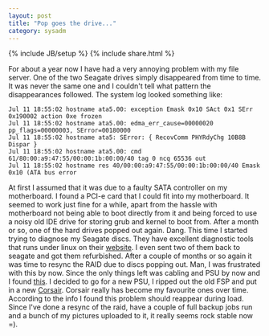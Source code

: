 ```yaml
---
layout: post
title: "Pop goes the drive..."
category: sysadm
---
```

{% include JB/setup %}
{% include share.html %}

For about a year now I have had a very annoying problem with my file
server. One of the two Seagate drives simply disappeared from time to
time. It was never the same one and I couldn't tell what pattern the
disappearances followed. The system log looked something like:


    Jul 11 18:55:02 hostname ata5.00: exception Emask 0x10 SAct 0x1 SErr 0x190002 action 0xe frozen
    Jul 11 18:55:02 hostname ata5.00: edma_err_cause=00000020 pp_flags=00000003, SError=00180000
    Jul 11 18:55:02 hostname ata5: SError: { RecovComm PHYRdyChg 10B8B Dispar }
    Jul 11 18:55:02 hostname ata5.00: cmd 61/80:00:a9:47:55/00:00:1b:00:00/40 tag 0 ncq 65536 out
    Jul 11 18:55:02 hostname res 40/00:00:a9:47:55/00:00:1b:00:00/40 Emask 0x10 (ATA bus error


At first I assumed that it was due to a faulty SATA controller on my
motherboard. I found a PCI-e card that I could fit into my
motherboard. It seemed to work just fine for a while, apart from the
hassle with motherboard not being able to boot directly from it and
being forced to use a noisy old IDE drive for storing grub and kernel
to boot from.  After a month or so, one of the hard drives popped out
again. Dang. This time I started trying to diagnose my Seagate
discs. They have excellent diagnostic tools that runs under linux on
their <a href="http://www.seagate.com">website</a>. I even sent two of
them back to seagate and got them refurbished.  After a couple of
months or so again it was time to resync the RAID due to discs popping
out. Man, I was frustrated with this by now. Since the only things
left was cabling and PSU by now and I found <a
href="http://marc.info/?l=linux-ide&m=121519742526938&w=2">this</a>. I
decided to go for a new PSU, I ripped out the old FSP and put in a new
<a
href="http://www.corsair.com/products/vx/default.aspx">Corsair</a>. Corsair
really has become my favourite ones over time.  According to the info
I found this problem should reappear during load. Since I've done a
resync of the raid, have a couple of full backup jobs run and a bunch
of my pictures uploaded to it, it really seems rock stable now =).
